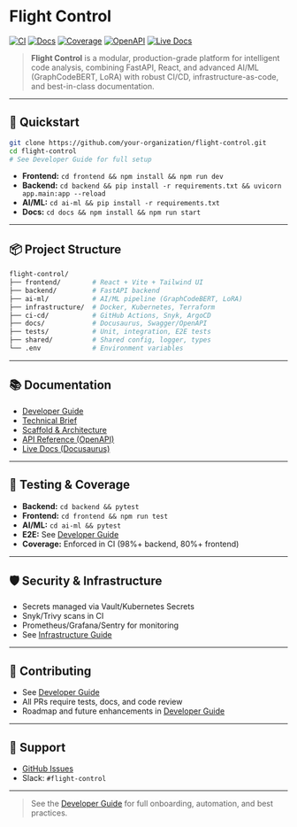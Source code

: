 # Flight Control

[![CI](https://github.com/your-organization/flight-control/actions/workflows/ci.yml/badge.svg)](https://github.com/your-organization/flight-control/actions/workflows/ci.yml)
[![Docs](https://github.com/your-organization/flight-control/actions/workflows/docs.yml/badge.svg)](https://github.com/your-organization/flight-control/actions/workflows/docs.yml)
[![Coverage](https://img.shields.io/badge/coverage-98%25%2B-brightgreen)](https://codecov.io/gh/your-organization/flight-control)
[![OpenAPI](https://img.shields.io/badge/OpenAPI-Swagger-blue)](./docs/swagger/openapi.yaml)
[![Live Docs](https://your-org.github.io/flight-control/)](https://your-org.github.io/flight-control/)

> **Flight Control** is a modular, production-grade platform for intelligent code analysis, combining FastAPI, React, and advanced AI/ML (GraphCodeBERT, LoRA) with robust CI/CD, infrastructure-as-code, and best-in-class documentation.

---

## 🚀 Quickstart

```bash
git clone https://github.com/your-organization/flight-control.git
cd flight-control
# See Developer Guide for full setup
```

- **Frontend:** `cd frontend && npm install && npm run dev`
- **Backend:** `cd backend && pip install -r requirements.txt && uvicorn app.main:app --reload`
- **AI/ML:** `cd ai-ml && pip install -r requirements.txt`
- **Docs:** `cd docs && npm install && npm run start`

---

## 📦 Project Structure

```bash
flight-control/
├── frontend/        # React + Vite + Tailwind UI
├── backend/         # FastAPI backend
├── ai-ml/           # AI/ML pipeline (GraphCodeBERT, LoRA)
├── infrastructure/  # Docker, Kubernetes, Terraform
├── ci-cd/           # GitHub Actions, Snyk, ArgoCD
├── docs/            # Docusaurus, Swagger/OpenAPI
├── tests/           # Unit, integration, E2E tests
├── shared/          # Shared config, logger, types
└── .env             # Environment variables
```

---

## 📚 Documentation

- [Developer Guide](./docs/Developer%20Guide.md)
- [Technical Brief](./docs/Technical%20Brief.md)
- [Scaffold & Architecture](./docs/Scaffold.md)
- [API Reference (OpenAPI)](./docs/swagger/openapi.yaml)
- [Live Docs (Docusaurus)](https://your-org.github.io/flight-control/)

---

## 🧪 Testing & Coverage
- **Backend:** `cd backend && pytest`
- **Frontend:** `cd frontend && npm run test`
- **AI/ML:** `cd ai-ml && pytest`
- **E2E:** See [Developer Guide](./docs/Developer%20Guide.md#e2e-testing)
- **Coverage:** Enforced in CI (98%+ backend, 80%+ frontend)

---

## 🛡️ Security & Infrastructure
- Secrets managed via Vault/Kubernetes Secrets
- Snyk/Trivy scans in CI
- Prometheus/Grafana/Sentry for monitoring
- See [Infrastructure Guide](./infrastructure/README.md)

---

## 🤝 Contributing
- See [Developer Guide](./docs/Developer%20Guide.md#how-to-contribute)
- All PRs require tests, docs, and code review
- Roadmap and future enhancements in [Developer Guide](./docs/Developer%20Guide.md#roadmap)

---

## 📣 Support
- [GitHub Issues](https://github.com/your-organization/flight-control/issues)
- Slack: `#flight-control`

---

> See the [Developer Guide](./docs/Developer%20Guide.md) for full onboarding, automation, and best practices.